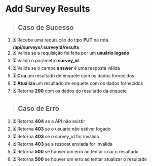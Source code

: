 # Add Survey Results

> ## Caso de Sucesso
1. ⏳ Recebe uma requisição do tipo **PUT** na rota **/api/surveys/:surveyId/results**
2. ⏳ Valida se a requisição foi feita por um **usuário logado**
3. ⏳ Valida o parâmetro **survey_id**
4. ⏳ Valida se o campo **answer** é uma resposta válida
5. ⏳ **Cria** um resultado de enquete com os dados fornecidos
6. ⏳ **Atualiza** um resultado de enquete com os dados fornecidos
7. ⏳ Retorna **200** com os dados do resultado da enquete

> ## Caso de Erro
1. ⏳ Retorna **404** se a API não existir
2. ⏳ Retorna **403** se o usuário não estiver logado
3. ⏳ Retorna **403** se o survey_id for inválido
4. ⏳ Retorna **403** se a respost enviada for inválida
5. ⏳ Retorna **500** se houver um erro ao tentar criar o resultado
6. ⏳ Retorna **500** se houver um erro ao tentar atualizar o resultado